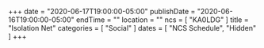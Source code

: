 +++
date = "2020-06-17T19:00:00-05:00"
publishDate = "2020-06-16T19:00:00-05:00"
endTime = ""
location = ""
ncs = [ "KA0LDG" ]
title = "Isolation Net"
categories = [ "Social" ]
dates = [ "NCS Schedule", "Hidden" ]
+++
